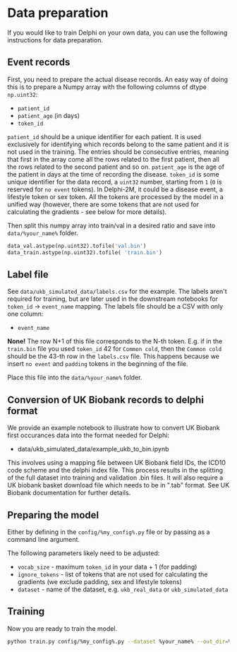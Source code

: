 # Data preparation

If you would like to train Delphi on your own data, you can use the following instructions for data preparation.

## Event records

First, you need to prepare the actual disease records.
An easy way of doing this is to prepare a Numpy array with the following columns of dtype `np.uint32`:
- `patient_id`
- `patient_age` (in days)
- `token_id`

`patient_id` should be a unique identifier for each patient. It is used exclusively for identifying which records belong to the same patient and it is not used in the training. The entries should be consecutive entries, meaning that first in the array come all the rows related to the first patient, then all the rows related to the second patient and so on.
`patient_age` is the age of the patient in days at the time of recording the disease.
`token_id` is some unique identifier for the data record, a `uint32` number, starting from `1` (`0` is reserved for `no event` tokens). In Delphi-2M, it could be a disease event, a lifestyle token or sex token. All the tokens are processed by the model in a unified way (however, there are some tokens that are not used for calculating the gradients - see below for more details).

Then split this numpy array into train/val in a desired ratio and save into `data/%your_name%` folder.

```python
data_val.astype(np.uint32).tofile('val.bin')
data_train.astype(np.uint32).tofile( 'train.bin')
```

## Label file

See `data/ukb_simulated_data/labels.csv` for the example.
The labels aren't required for training, but are later used in the downstream notebooks for `token_id` -> `event_name` mapping.
The labels file should be a CSV with only one column:
- `event_name`

**None!** The row N+1 of this file corresponds to the N-th token. E.g. if in the `train.bin` file you used `token_id` 42 for `Common cold`, then the `Common cold` should be the 43-th row in the `labels.csv` file. This happens because we insert `no event` and `padding` tokens in the beginning of the file.

Place this file into the `data/%your_name%` folder.


## Conversion of UK Biobank records to delphi format

We provide an example notebook to illustrate how to convert UK Biobank first occurances data into the format needed for Delphi:
- data/ukb_simulated_data/example_ukb_to_bin.ipynb

This involves using a mapping file between UK Biobank field IDs, the ICD10 code scheme and the delphi index file.
This process results in the splitting of the full dataset into training and validation .bin files.
It will also require a UK biobank basket download file which needs to be in ".tab" format.
See UK Biobank documentation for further details.

## Preparing the model

Either by defining in the `config/%my_config%.py` file or by passing as a command line argument.

The following parameters likely need to be adjusted:
- `vocab_size` - maximum `token_id` in your data + 1 (for padding)
- `ignore_tokens` - list of tokens that are not used for calculating the gradients (we exclude padding, sex and lifestyle tokens)
- `dataset` - name of the dataset, e.g. `ukb_real_data` or `ukb_simulated_data`

## Training

Now you are ready to train the model.

```bash
python train.py config/%my_config%.py --dataset %your_name% --out_dir=%your_model_name%
``` 
